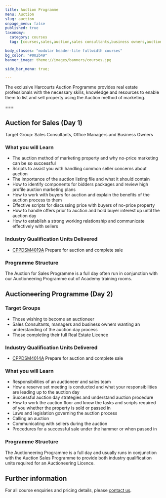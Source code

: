 ```yaml
---
title: Auction Programme
menu: Auction
slug: auction
onpage_menu: false
published: true
taxonomy:
  category: courses
  tag: [courses,sales,auction,sales consultants,business owners,auctioneer,managers]

body_classes: "modular header-lite fullwidth courses"
bg_color: "#002b49"
banner_image: theme://images/banners/courses.jpg

side_bar_menu: true;

---
```


The exclusive Harcourts Auction Programme provides real estate professionals with the necessary skills, knowledge and resources to enable them to list and sell property using the Auction method of marketing.

===

## Auction for Sales (Day 1)
Target Group: Sales Consultants, Office Managers and Business Owners

### What you will Learn
- The auction method of marketing property and why no-price marketing can be so successful
- Scripts to assist you with handling common seller concerns about auction
- The importance of the auction listing file and what it should contain
- How to identify components for bidders packages and review high profile auction marketing plans
- How to work with buyers for auction and explain the benefits of the auction process to them
- Effective scripts for discussing price with buyers of no-price property
- How to handle offers prior to auction and hold buyer interest up until the auction day
- How to establish a strong working relationship and communicate effectively with sellers

### Industry Qualification Units Delivered
- [CPPDSM4019A](/get-qualified/units/cppdsm4019) Prepare for auction and complete sale

### Programme Structure
The Auction for Sales Programme is a full day often run in conjunction with our Auctioneering Programme out of Academy training rooms.

## Auctioneering Programme (Day 2)

### Target Groups
- Those wishing to become an auctioneer
- Sales Consultants, managers and business owners wanting an understanding of the auction day process
- Those completing their full Real Estate Licence

### Industry Qualification Units Delivered
- [CPPDSM4014A](/get-qualified/units/cppdsm4014) Prepare for auction and complete sale

### What you will Learn
- Responsibilities of an auctioneer and sales team
- How a reserve set meeting is conducted and what your responsibilities are leading up to the auction day
- Successful auction day strategies and understand auction procedure
- How to work the auction floor and know the tasks and scripts required of you whether the property is sold or passed in
- Laws and legislation governing the auction process
- Calling an auction
- Communicating with sellers during the auction
- Procedures for a successful sale under the hammer or when passed in

### Programme Structure
The Auctioneering Programme is a full day and usually runs in conjunction with the Auction Sales Programme to provide both industry qualification units required for an Auctioneering Licence.

## Further information
For all course enquiries and pricing details, please [contact us](/about-us/contact-us).
